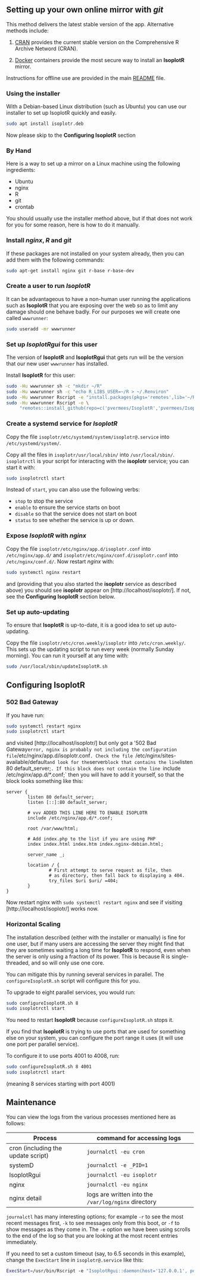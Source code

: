 ## Setting up your own online mirror with *git*

This method delivers the latest stable version of the app. Alternative
methods include:

1. [CRAN](CRAN.md) provides the current stable version on the
Comprehensive R Archive Netword (CRAN).

2. [Docker](docker.md) containers provide the most secure way to
install an **IsoplotR** mirror.

Instructions for offline use are provided in the main
[README](../README.md) file.

### Using the installer ###

With a Debian-based Linux distribution (such as Ubuntu) you
can use our installer to set up IsoplotR quickly and easily.

```sh
sudo apt install isoplotr.deb
```

Now please skip to the **Configuring IsoplotR** section

### By Hand ###

Here is a way to set up a mirror on a Linux machine using the
following ingredients:

- Ubuntu
- nginx
- R
- git
- crontab

You should usually use the installer method above, but if that
does not work for you for some reason, here is how to do it
manually.

### Install *nginx*, *R* and *git*

If these packages are not installed on your system already, then you
can add them with the following commands:

```sh
sudo apt-get install nginx git r-base r-base-dev
```

### Create a user to run *IsoplotR*

It can be advantageous to have a non-human user running the
applications such as **IsoplotR** that you are exposing over the web
so as to limit any damage should one behave badly. For our purposes we
will create one called `wwwrunner`:

```sh
sudo useradd -mr wwwrunner
```

### Set up *IsoplotRgui* for this user

The version of **IsoplotR** and **IsoplotRgui** that gets run will be
the version that our new user `wwwrunner` has installed.

Install **IsoplotR** for this user:

```sh
sudo -Hu wwwrunner sh -c "mkdir ~/R"
sudo -Hu wwwrunner sh -c "echo R_LIBS_USER=~/R > ~/.Renviron"
sudo -Hu wwwrunner Rscript -e "install.packages(pkgs='remotes',lib='~/R')"
sudo -Hu wwwrunner Rscript -e \
     "remotes::install_github(repo=c('pvermees/IsoplotR','pvermees/IsoplotRgui'),lib='~/R')"
```

### Create a systemd service for *IsoplotR*

Copy the file `isoplotr/etc/systemd/system/isoplotr@.service` into
`/etc/systemd/system/`.

Copy all the files in `isoplotr/usr/local/sbin/` into
`/usr/local/sbin/`. `isoplotrctl` is your script for interacting with the
**isoplotr** service; you can start it with:

```sh
sudo isoplotrctl start
```

Instead of `start`, you can also use the following verbs:
* `stop` to stop the service
* `enable` to ensure the service starts on boot
* `disable` so that the service does not start on boot
* `status` to see whether the service is up or down.

### Expose *IsoplotR* with *nginx*

Copy the file `isoplotr/etc/nginx/app.d/isoplotr.conf` into
`/etc/nginx/app.d/` and `isoplotr/etc/nginx/conf.d/isoplotr.conf`
into `/etc/nginx/conf.d/`. Now restart *nginx* with:

```sh
sudo systemctl nginx restart
```

and (providing that you also started the **isoplotr** service as
described above) you should see **isoplotr** appear on
[http://localhost/isoplotr/]. If not, see the **Configuring IsoplotR**
section below.

### Set up auto-updating

To ensure that **IsoplotR** is up-to-date, it is a good idea to set up
auto-updating.

Copy the file `isoplotr/etc/cron.weekly/isoplotr` into
`/etc/cron.weekly/`. This sets up the updating script to run every
week (normally Sunday morning). You can run it yourself at any
time with:

```sh
sudo /usr/local/sbin/updateIsoplotR.sh
```

## Configuring IsoplotR ##

### 502 Bad Gateway ###

If you have run:

```sh
sudo systemctl restart nginx
sudo isoplotrctl start
```

and visited [http://localhost/isoplotr/] but only got a '502 Bad
Gateway` error, nginx is probably not including the configuration
file `/etc/nginx/app.d/isoplotr.conf`. Check the file
`/etc/nginx/sites-available/default` and look for the `server` block
that contains the line `listen 80 default_server;`. If this block
does not contain the line `include /etc/nginx/app.d/*.conf;` then
you will have to add it yourself, so that the block looks something
like this:

```
server {
        listen 80 default_server;
        listen [::]:80 default_server;

        # vvv ADDED THIS LINE HERE TO ENABLE ISOPLOTR
        include /etc/nginx/app.d/*.conf;

        root /var/www/html;

        # Add index.php to the list if you are using PHP
        index index.html index.htm index.nginx-debian.html;

        server_name _;

        location / {
                # First attempt to serve request as file, then
                # as directory, then fall back to displaying a 404.
                try_files $uri $uri/ =404;
        }
}
```

Now restart nginx with `sudo systemctl restart nginx` and see if
visiting [http://localhost/isoplotr/] works now.

### Horizontal Scaling ###

The installation described (either with the installer or manually)
is fine for one user, but if many users are accessing the server
they might find that they are sometimes waiting a long time for
**IsoplotR** to respond, even when the server is only using
a fraction of its power. This is because R is single-threaded, and
so will only use one core.

You can mitigate this by running several services in parallel. The
`configureIsoplotR.sh` script will configure this for you.

To upgrade to eight parallel services, you would run:

```sh
sudo configureIsoplotR.sh 8
sudo isoplotrctl start
```

You need to restart **IsoplotR** because `configureIsoplotR.sh`
stops it.

If you find that **IsoplotR** is trying to use ports that are used
for something else on your system, you can configure the port
range it uses (it will use one port per parallel service).

To configure it to use ports 4001 to 4008, run:

```sh
sudo configureIsoplotR.sh 8 4001
sudo isoplotrctl start
```

(meaning 8 services starting with port 4001)

## Maintenance

You can view the logs from the various processes mentioned here
as follows:

Process | command for accessing logs
-----|-----
cron (including the update script) | `journalctl -eu cron`
systemD | `journalctl -e _PID=1`
IsoplotRgui | `journalctl -eu isoplotr`
nginx | `journalctl -eu nginx`
nginx detail | logs are written into the `/var/log/nginx` directory

`journalctl` has many interesting options; for example `-r` to see
the most recent messages first, `-k` to see messages only from this
boot, or `-f` to show messages as they come in. The `-e` option
we have been using scrolls to the end of the log so that you are
looking at the most recent entries immediately.

If you need to set a custom timeout (say, to 6.5 seconds in this
example), change the `ExecStart` line in `isoplotr@.service` like this:

```sh
ExecStart=/usr/bin/Rscript -e "IsoplotRgui::daemon(host='127.0.0.1', port=%i, timeout=6.5)"
```
